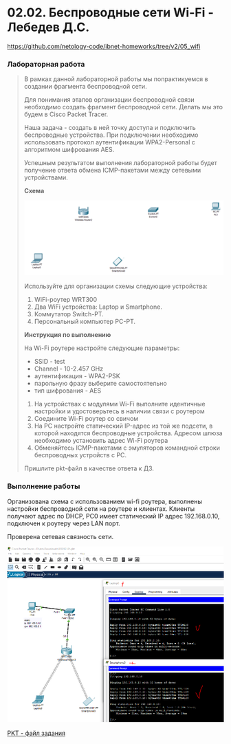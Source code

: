 # 02.02. Беспроводные сети Wi-Fi - Лебедев Д.С.
https://github.com/netology-code/ibnet-homeworks/tree/v2/05_wifi
### Лабораторная работа

> В рамках данной лабораторной работы мы попрактикуемся в создании фрагмента беспроводной сети.
> 
> Для понимания этапов организации беспроводной связи необходимо создать фрагмент беспроводной сети. Делать мы это будем в Cisco Packet Tracer.
> 
> Наша задача - создать в ней точку доступа и подключить беспроводные устройства. При подключении необходимо использовать протокол аутентификации WPA2-Personal с алгоритмом шифрования AES.
> 
> Успешным результатом выполнения лабораторной работы будет получение ответа обмена ICMP-пакетами между сетевыми устройствами.
> 
> **Схема**
> 
> ![](_att/020202/020202-00.png)
> 
> Используйте для организации схемы следующие устройства:
> 1. WiFi-роутер WRT300
> 2. Два WiFi устройства: Laptop и Smartphone.
> 3. Коммутатор Switch-PT.
> 4. Персональный компьютер PC-PT.
> 
> **Инструкция по выполнению**
> 
> На Wi-Fi роутере настройте следующие параметры:
> - SSID - test
> - Channel - 10-2.457 GHz
> - аутентификация - WPA2-PSK
> - парольную фразу выберите самостоятельно
> - тип шифрования - AES
> 1. На устройствах с модулями Wi-Fi выполните идентичные настройки и удостоверьтесь в наличии связи с роутером
> 2. Соедините Wi-Fi роутер cо свичом
> 3. На PC настройте статический IP-адрес из той же подсети, в которой находятся беспроводные устройства. Адресом шлюза необходимо установить адрес Wi-Fi роутера
> 4. Обменяйтесь ICMP-пакетами с эмуляторов командной строки беспроводных устройств с PC.
> 
> Пришлите pkt-файл в качестве ответа к ДЗ.

### Выполнение работы

Организована схема с использованием wi-fi роутера, выполнены настройки беспроводной сети на роутере и клиентах. Клиенты получают адрес по DHCP, PC0 имеет статический IP адрес 192.168.0.10, подключен к роутеру через LAN порт.

Проверена сетевая связность сети.

![](_att/020202/020202-01.png)  

[PKT - файл задания](_att/020202/020202-01.pkt)
